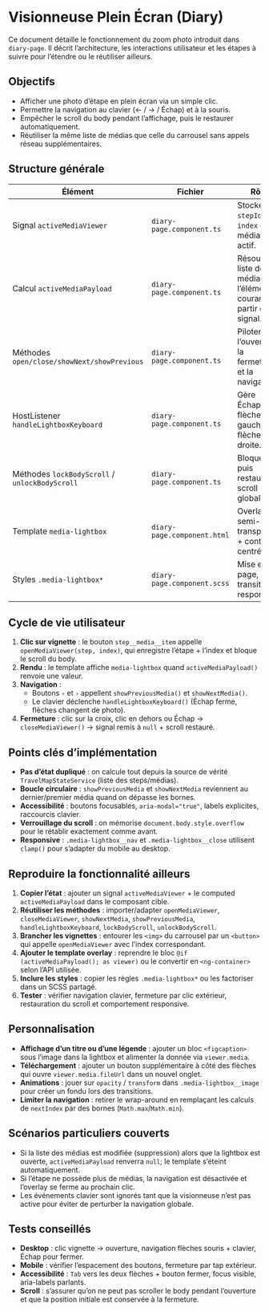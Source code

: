 # Visionneuse Plein Écran (Diary)

Ce document détaille le fonctionnement du zoom photo introduit dans `diary-page`. Il décrit l’architecture, les interactions utilisateur et les étapes à suivre pour l’étendre ou le réutiliser ailleurs.

## Objectifs

- Afficher une photo d’étape en plein écran via un simple clic.
- Permettre la navigation au clavier (← / → / Échap) et à la souris.
- Empêcher le scroll du body pendant l’affichage, puis le restaurer automatiquement.
- Réutiliser la même liste de médias que celle du carrousel sans appels réseau supplémentaires.

## Structure générale

| Élément | Fichier | Rôle |
| --- | --- | --- |
| Signal `activeMediaViewer` | `diary-page.component.ts` | Stocke `stepId` + `index` du média actif. |
| Calcul `activeMediaPayload` | `diary-page.component.ts` | Résout la liste des médias + l’élément courant à partir du signal. |
| Méthodes `open/close/showNext/showPrevious` | `diary-page.component.ts` | Pilotent l’ouverture, la fermeture et la navigation. |
| HostListener `handleLightboxKeyboard` | `diary-page.component.ts` | Gère Échap / flèche gauche / flèche droite. |
| Méthodes `lockBodyScroll` / `unlockBodyScroll` | `diary-page.component.ts` | Bloque puis restaure le scroll global. |
| Template `media-lightbox` | `diary-page.component.html` | Overlay semi-transparent + contenu centré. |
| Styles `.media-lightbox*` | `diary-page.component.scss` | Mise en page, transitions, responsive. |

## Cycle de vie utilisateur

1. **Clic sur vignette** : le bouton `step__media__item` appelle `openMediaViewer(step, index)`, qui enregistre l’étape + l’index et bloque le scroll du body.
2. **Rendu** : le template affiche `media-lightbox` quand `activeMediaPayload()` renvoie une valeur.
3. **Navigation** :
   - Boutons `‹` et `›` appellent `showPreviousMedia()` et `showNextMedia()`.
   - Le clavier déclenche `handleLightboxKeyboard()` (Échap ferme, flèches changent de photo).
4. **Fermeture** : clic sur la croix, clic en dehors ou Échap → `closeMediaViewer()` → signal remis à `null` + scroll restauré.

## Points clés d’implémentation

- **Pas d’état dupliqué** : on calcule tout depuis la source de vérité `TravelMapStateService` (liste des steps/médias).
- **Boucle circulaire** : `showPreviousMedia` et `showNextMedia` reviennent au dernier/premier média quand on dépasse les bornes.
- **Accessibilité** : boutons focusables, `aria-modal="true"`, labels explicites, raccourcis clavier.
- **Verrouillage du scroll** : on mémorise `document.body.style.overflow` pour le rétablir exactement comme avant.
- **Responsive** : `.media-lightbox__nav` et `.media-lightbox__close` utilisent `clamp()` pour s’adapter du mobile au desktop.

## Reproduire la fonctionnalité ailleurs

1. **Copier l’état** : ajouter un signal `activeMediaViewer` + le computed `activeMediaPayload` dans le composant cible.
2. **Réutiliser les méthodes** : importer/adapter `openMediaViewer`, `closeMediaViewer`, `showNextMedia`, `showPreviousMedia`, `handleLightboxKeyboard`, `lockBodyScroll`, `unlockBodyScroll`.
3. **Brancher les vignettes** : entourer les `<img>` du carrousel par un `<button>` qui appelle `openMediaViewer` avec l’index correspondant.
4. **Ajouter le template overlay** : reprendre le bloc `@if (activeMediaPayload(); as viewer)` ou le convertir en `<ng-container>` selon l’API utilisée.
5. **Inclure les styles** : copier les règles `.media-lightbox*` ou les factoriser dans un SCSS partagé.
6. **Tester** : vérifier navigation clavier, fermeture par clic extérieur, restauration du scroll et comportement responsive.

## Personnalisation

- **Affichage d’un titre ou d’une légende** : ajouter un bloc `<figcaption>` sous l’image dans la lightbox et alimenter la donnée via `viewer.media`.
- **Téléchargement** : ajouter un bouton supplémentaire à côté des flèches qui ouvre `viewer.media.fileUrl` dans un nouvel onglet.
- **Animations** : jouer sur `opacity` / `transform` dans `.media-lightbox__image` pour créer un fondu lors des transitions.
- **Limiter la navigation** : retirer le wrap-around en remplaçant les calculs de `nextIndex` par des bornes (`Math.max`/`Math.min`).

## Scénarios particuliers couverts

- Si la liste des médias est modifiée (suppression) alors que la lightbox est ouverte, `activeMediaPayload` renverra `null`; le template s’éteint automatiquement.
- Si l’étape ne possède plus de médias, la navigation est désactivée et l’overlay se ferme au prochain clic.
- Les événements clavier sont ignorés tant que la visionneuse n’est pas active pour éviter de perturber la navigation globale.

## Tests conseillés

- **Desktop** : clic vignette → ouverture, navigation flèches souris + clavier, Échap pour fermer.
- **Mobile** : vérifier l’espacement des boutons, fermeture par tap extérieur.
- **Accessibilité** : `Tab` vers les deux flèches + bouton fermer, focus visible, aria-labels parlants.
- **Scroll** : s’assurer qu’on ne peut pas scroller le body pendant l’ouverture et que la position initiale est conservée à la fermeture.

